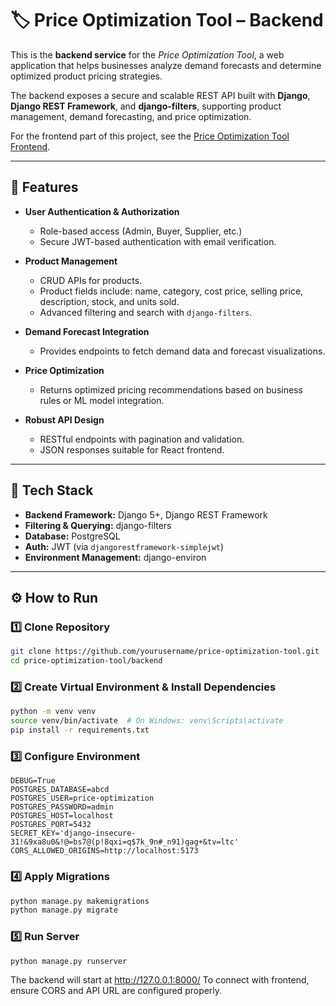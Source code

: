 # 🏷️ Price Optimization Tool – Backend

This is the **backend service** for the *Price Optimization Tool*, a web application that helps businesses analyze demand forecasts and determine optimized product pricing strategies.

The backend exposes a secure and scalable REST API built with **Django**, **Django REST Framework**, and **django-filters**, supporting product management, demand forecasting, and price optimization.

For the frontend part of this project, see the [Price Optimization Tool Frontend](https://github.com/shahsad-kp/price-optimization-tool-frontend).

---

## 🚀 Features

- **User Authentication & Authorization**
  - Role-based access (Admin, Buyer, Supplier, etc.)
  - Secure JWT-based authentication with email verification.

- **Product Management**
  - CRUD APIs for products.
  - Product fields include: name, category, cost price, selling price, description, stock, and units sold.
  - Advanced filtering and search with `django-filters`.

- **Demand Forecast Integration**
  - Provides endpoints to fetch demand data and forecast visualizations.

- **Price Optimization**
  - Returns optimized pricing recommendations based on business rules or ML model integration.

- **Robust API Design**
  - RESTful endpoints with pagination and validation.
  - JSON responses suitable for React frontend.

---

## 🧰 Tech Stack

- **Backend Framework:** Django 5+, Django REST Framework  
- **Filtering & Querying:** django-filters  
- **Database:** PostgreSQL  
- **Auth:** JWT (via `djangorestframework-simplejwt`)  
- **Environment Management:** django-environ  

---

## ⚙️ How to Run

### 1️⃣ Clone Repository
```bash
git clone https://github.com/yourusername/price-optimization-tool.git
cd price-optimization-tool/backend
```
### 2️⃣ Create Virtual Environment & Install Dependencies
```bash
python -m venv venv
source venv/bin/activate  # On Windows: venv\Scripts\activate
pip install -r requirements.txt
```
### 3️⃣ Configure Environment
```.dotenv
DEBUG=True
POSTGRES_DATABASE=abcd
POSTGRES_USER=price-optimization
POSTGRES_PASSWORD=admin
POSTGRES_HOST=localhost
POSTGRES_PORT=5432
SECRET_KEY='django-insecure-31!&9xa8u0&!@=bs7@(p!8qxi=q$7k_9n#_n91)gag+&tv=ltc'
CORS_ALLOWED_ORIGINS=http://localhost:5173
```
### 4️⃣ Apply Migrations
```bash
python manage.py makemigrations
python manage.py migrate
```
### 5️⃣ Run Server
```bash
python manage.py runserver
```

The backend will start at http://127.0.0.1:8000/
To connect with frontend, ensure CORS and API URL are configured properly.